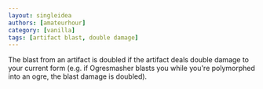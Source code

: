 ```yaml
---
layout: singleidea
authors: [amateurhour]
category: [vanilla]
tags: [artifact blast, double damage]
---
```

The blast from an artifact is doubled if the artifact deals double damage to your current form (e.g. if Ogresmasher blasts you while you're polymorphed into an ogre, the blast damage is doubled).
